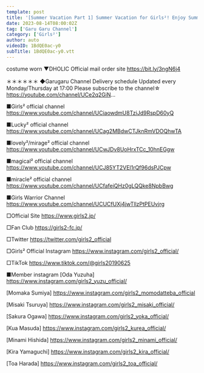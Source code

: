 ```yaml
---
template: post
title: '[Summer Vacation Part 1] Summer Vacation for Girls²! Enjoy Summer With Watermelon Splitting and Shaved Ice🍉'
date: 2023-08-14T08:00:02Z
tag: ['Garu Garu Channel']
category: ['Girls²']
author: auto 
videoID: 1BdQE0ac-y0
subTitle: 1BdQE0ac-y0.vtt
---
```

costume worn
▼DHOLIC
Official mail order site
https://bit.ly/3ngN6j4


＊＊＊＊＊＊
◆Garugaru Channel
Delivery schedule
Updated every Monday/Thursday at 17:00
Please subscribe to the channel☆
https://youtube.com/channel/UCe2q2GiN...

■Girls² official channel
https://www.youtube.com/channel/UCiaowdmU8TziJd9RspD60yQ

■Lucky² official channel
https://www.youtube.com/channel/UCag2MBdwCTJknRmVDOQhwTA

■lovely²/mirage² official channel
https://www.youtube.com/channel/UCwJDv8UoHrxTCc_10hnEGgw

■magical² official channel
https://www.youtube.com/channel/UCJ85YT2VEl1rQf96dsPJCpw

■miracle² official channel
https://www.youtube.com/channel/UCfafeiQHz0gLQQke8NpbBwg

■Girls Warrior Channel
https://www.youtube.com/channel/UCUCfUXj4jwTllzPtPEUvjrg

□Official Site
https://www.girls2.jp/

□Fan Club
https://girls2-fc.jp/

□Twitter
https://twitter.com/girls2_official

□Girls² Official Instagram
https://www.instagram.com/girls2_official/

□TikTok
https://www.tiktok.com/@girls20190625

■Member instagram
[Oda Yuzuha]
https://www.instagram.com/girls2_yuzu_official/

[Momaka Sumiya]
https://www.instagram.com/girls2_momodatteba_official

[Misaki Tsuruya]
https://www.instagram.com/girls2_misaki_official/

[Sakura Ogawa]
https://www.instagram.com/girls2_yoka_official/

[Kua Masuda]
https://www.instagram.com/girls2_kurea_official/

[Minami Hishida]
https://www.instagram.com/girls2_minami_official/

[Kira Yamaguchi]
https://www.instagram.com/girls2_kira_official/

[Toa Harada]
https://www.instagram.com/girls2_toa_official/